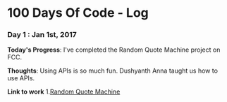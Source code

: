# 100 Days Of Code - Log

### Day 1 : Jan 1st, 2017
**Today's Progress**: I've completed the Random Quote Machine project on FCC.

**Thoughts**: Using APIs is so much fun. Dushyanth Anna taught us how to use APIs. 

**Link to work**
1.[Random Quote Machine](https://codepen.io/nandhithakamal/pen/PWYKzY)
